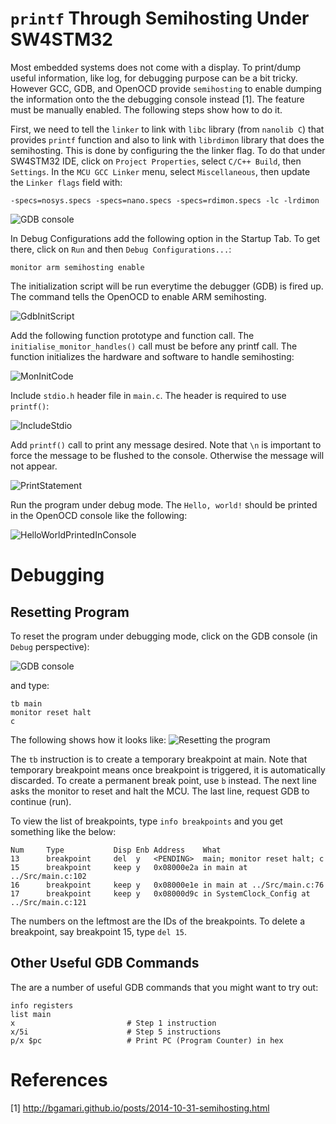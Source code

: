`printf` Through Semihosting Under SW4STM32
===========================================
Most embedded systems does not come with a display. To print/dump useful information, like log, for debugging purpose can be a bit tricky. However GCC, GDB, and OpenOCD provide `semihosting` to enable dumping the information onto the the debugging console instead [1]. The feature must be manually enabled. The following steps show how to do it.

First, we need to tell the `linker` to link with `libc` library (from `nanolib C`) that provides `printf` function and also to link with `librdimon` library that does the semihosting. This is done by configuring the the linker flag. To do that under SW4STM32 IDE, click on `Project Properties`, select `C/C++ Build`, then `Settings`. In the `MCU GCC Linker` menu, select `Miscellaneous`, then update the `Linker flags` field with:
```
-specs=nosys.specs -specs=nano.specs -specs=rdimon.specs -lc -lrdimon
```
![GDB console](https://github.com/chaosAD/Semihosting/blob/master/Docs/images/Advanced_Semihosting1.png)

In Debug Configurations add the following option in the Startup Tab. To get there, click on `Run` and then `Debug Configurations...`:
```
monitor arm semihosting enable
```
The initialization script will be run everytime the debugger (GDB) is fired up. The command tells the OpenOCD to enable ARM semihosting. 

![GdbInitScript](https://github.com/chaosAD/Semihosting/blob/master/Docs/images/GDBInitScript.png)

Add the following function prototype and function call. The `initialise_monitor_handles()` call must be before any printf call. The function initializes the hardware and software to handle semihosting:

![MonInitCode](https://github.com/chaosAD/Semihosting/blob/master/Docs/images/MonitorInitializationCode.png)

Include `stdio.h` header file in `main.c`. The header is required to use `printf()`:

![IncludeStdio](https://github.com/chaosAD/Semihosting/blob/master/Docs/images/IncludeStdio.png)

Add `printf()` call to print any message desired. Note that `\n` is important to force the message to be flushed to the console. Otherwise the message will not appear.

![PrintStatement](https://github.com/chaosAD/Semihosting/blob/master/Docs/images/PrintStatement.png)

Run the program under debug mode. The `Hello, world!` should be printed in the OpenOCD console like the following:

![HelloWorldPrintedInConsole](https://github.com/chaosAD/Semihosting/blob/master/Docs/images/HelloWorldPrintedInConsole.png)



Debugging
=========

Resetting Program
-----------------
To reset the program under debugging mode, click on the GDB console (in `Debug` perspective):

![GDB console](https://github.com/chaosAD/Semihosting/blob/master/Docs/images/OpenGdbConsole.png)

and type:
```
tb main
monitor reset halt
c
```
The following shows how it looks like:
![Resetting the program](https://github.com/chaosAD/Semihosting/blob/master/Docs/images/ResettingProgram.png)

The `tb` instruction is to create a temporary breakpoint at main. Note that temporary breakpoint means once breakpoint is triggered, it is automatically discarded. To create a permanent break point, use `b` instead. The next line asks the monitor to reset and halt the MCU. The last line, request GDB to continue (run).

To view the list of breakpoints, type `info breakpoints` and you get something like the below:
```
Num     Type           Disp Enb Address    What
13      breakpoint     del  y   <PENDING>  main; monitor reset halt; c
15      breakpoint     keep y   0x08000e2a in main at ../Src/main.c:102
16      breakpoint     keep y   0x08000e1e in main at ../Src/main.c:76
17      breakpoint     keep y   0x08000d9c in SystemClock_Config at ../Src/main.c:121
```

The numbers on the leftmost are the IDs of the breakpoints. To delete a breakpoint, say breakpoint 15, type `del 15`.

Other Useful GDB Commands
-------------------------
The are a number of useful GDB commands that you might want to try out:
```
info registers
list main
x                         # Step 1 instruction    
x/5i                      # Step 5 instructions
p/x $pc                   # Print PC (Program Counter) in hex   
```

References
==========
[1] http://bgamari.github.io/posts/2014-10-31-semihosting.html
